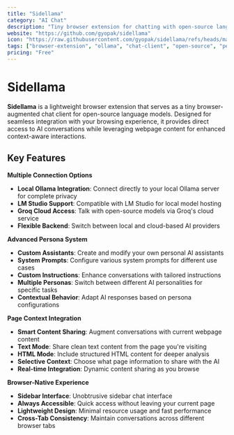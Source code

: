 ```yaml
---
title: "Sidellama"
category: "AI Chat"
description: "Tiny browser extension for chatting with open-source language models with page context integration and persona customization"
website: "https://github.com/gyopak/sidellama"
icon: "https://raw.githubusercontent.com/gyopak/sidellama/refs/heads/master/public/images/sidellama.png"
tags: ["browser-extension", "ollama", "chat-client", "open-source", "personas"]
pricing: "Free"
---
```


# Sidellama

**Sidellama** is a lightweight browser extension that serves as a tiny browser-augmented chat client for open-source language models. Designed for seamless integration with your browsing experience, it provides direct access to AI conversations while leveraging webpage content for enhanced context-aware interactions.

## Key Features

**Multiple Connection Options**
- **Local Ollama Integration**: Connect directly to your local Ollama server for complete privacy
- **LM Studio Support**: Compatible with LM Studio for local model hosting
- **Groq Cloud Access**: Talk with open-source models via Groq's cloud service
- **Flexible Backend**: Switch between local and cloud-based AI providers

**Advanced Persona System**
- **Custom Assistants**: Create and modify your own personal AI assistants
- **System Prompts**: Configure various system prompts for different use cases
- **Custom Instructions**: Enhance conversations with tailored instructions
- **Multiple Personas**: Switch between different AI personalities for specific tasks
- **Contextual Behavior**: Adapt AI responses based on persona configurations

**Page Context Integration**
- **Smart Content Sharing**: Augment conversations with current webpage content
- **Text Mode**: Share clean text content from the page you're visiting
- **HTML Mode**: Include structured HTML content for deeper analysis
- **Selective Context**: Choose what page information to share with the AI
- **Real-time Integration**: Dynamic content sharing as you browse

**Browser-Native Experience**
- **Sidebar Interface**: Unobtrusive sidebar chat interface
- **Always Accessible**: Quick access without leaving your current page
- **Lightweight Design**: Minimal resource usage and fast performance
- **Cross-Tab Consistency**: Maintain conversations across different browser tabs

